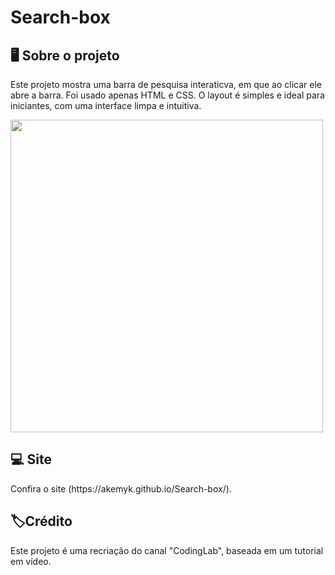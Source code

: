 # Search-box
<h2>🖥️ Sobre o projeto </h2>
<p>Este projeto mostra uma barra de pesquisa interaticva, em que ao clicar ele abre a barra. Foi usado apenas HTML e CSS. O layout é simples e ideal para iniciantes, com uma interface limpa e intuitiva. </p>
<img src="https://github.com/user-attachments/assets/4d68d96d-e0c9-4951-b8a0-0611d9ebfb16" width=500px>

<h2>💻 Site</h2>
Confira o site (https://akemyk.github.io/Search-box/). 

<h2>🏷️Crédito</h2>
<p> Este projeto é uma recriação do canal "CodingLab", baseada em um tutorial em vídeo. </p>
